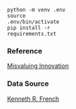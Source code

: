 <code>python -m venv .env</code><br>
<code>source .env/bin/activate</code><br>
<code>pip install -r requirements.txt</code><br>
### Reference
<a href="https://academic.oup.com/rfs/article-abstract/26/3/635/1593660?redirectedFrom=fulltext">Misvaluing Innovation</a>
### Data Source
<a href="https://mba.tuck.dartmouth.edu/pages/faculty/ken.french/data_library.html#Research">
Kenneth R. French</a>